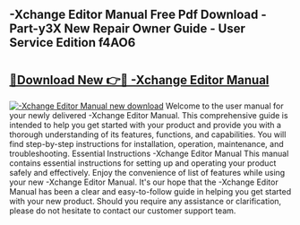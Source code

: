 ## -Xchange Editor Manual Free Pdf Download - Part-y3X New Repair Owner Guide - User Service Edition f4AO6

# <h2><a href="http://cf2245.oget.top/?id=-Xchange+Editor+Manual">🔗Download New 👉🔴 -Xchange Editor Manual</a></h2>

[![-Xchange Editor Manual new download](https://i.imgur.com/5g1atiW.png)](http://cf2245.oget.top/?id=-Xchange+Editor+Manual)
Welcome to the user manual for your newly delivered -Xchange Editor Manual. This comprehensive guide is intended to help you get started with your product and provide you with a thorough understanding of its features, functions, and capabilities. You will find step-by-step instructions for installation, operation, maintenance, and troubleshooting. Essential Instructions -Xchange Editor Manual This manual contains essential instructions for setting up and operating your product safely and effectively. Enjoy the convenience of list of features while using your new -Xchange Editor Manual. It's our hope that the -Xchange Editor Manual has been a clear and easy-to-follow guide in helping you get started with your new product. Should you require any assistance or clarification, please do not hesitate to contact our customer support team.
